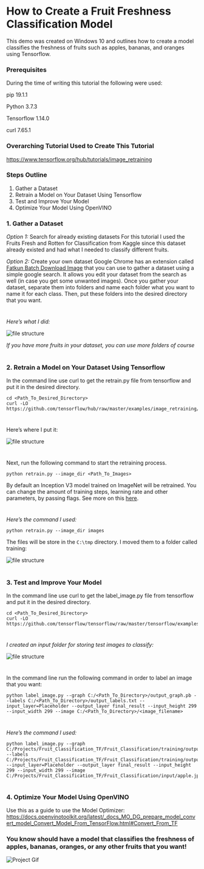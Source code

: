 # How to Create a Fruit Freshness Classification Model

This demo was created on Windows 10 and outlines how to create a model classifies the freshness of fruits such as apples, bananas, and oranges using Tensorflow.

### Prerequisites

During the time of writing this tutorial the following were used:

pip 19.1.1

Python 3.7.3

Tensorflow 1.14.0

curl 7.65.1


### Overarching Tutorial Used to Create This Tutorial

https://www.tensorflow.org/hub/tutorials/image_retraining

### Steps Outline
1.	Gather a Dataset
2.	Retrain a Model on Your Dataset Using Tensorflow
3.	Test and Improve Your Model
4.	Optimize Your Model Using OpenVINO

### 1. Gather a Dataset

*Option 1:* Search for already existing datasets
For this tutorial I used the Fruits Fresh and Rotten for Classification from Kaggle since this dataset already existed and had what I needed to classify different fruits.

*Option 2:* Create your own dataset
Google Chrome has an extension called [Fatkun Batch Download Image](https://chrome.google.com/webstore/detail/fatkun-batch-download-ima/nnjjahlikiabnchcpehcpkdeckfgnohf?hl=en) that you can use to gather a dataset using a simple google search. It allows you edit your dataset from the search as well (in case you get some unwanted images).
Once you gather your dataset, separate them into folders and name each folder what you want to name it for each class. Then, put these folders into the desired directory that you want. 

# 
*Here’s what I did:*

![file structure][image 1]
 
*If you have more fruits in your dataset, you can use more folders of course*
# 


### 2. Retrain a Model on Your Dataset Using Tensorflow

In the command line use curl to get the retrain.py file from tensorflow and put it in the desired directory.

```
cd <Path_To_Desired_Directory>
curl -LO https://github.com/tensorflow/hub/raw/master/examples/image_retraining/retrain.py
```

# 
Here’s where I put it:
 
![file structure][image 2]
# 

Next, run the following command to start the retraining process.
```
python retrain.py --image_dir <Path_To_Images>
```

By default an Inception V3 model trained on ImageNet will be retrained. You can change the amount of training steps, learning rate and other parameters, by passing flags. See more on this [here](https://www.tensorflow.org/hub/tutorials/image_retraining).

# 
*Here’s the command I used:*
```
python retrain.py --image_dir images
```

The files will be store in the ```C:\tmp``` directory. I moved them to a folder called training:

![file structure][image 3]
# 
 
### 3. Test and Improve Your Model

In the command line use curl to get the label_image.py file from tensorflow and put it in the desired directory.
```
cd <Path_To_Desired_Directory>
curl -LO https://github.com/tensorflow/tensorflow/raw/master/tensorflow/examples/label_image/label_image.py
```

# 
*I created an input folder for storing test images to classify:*

![file structure][image 4]
# 
 
In the command line run the following command in order to label an image that you want:

```
python label_image.py --graph C:/<Path_To_Directory>/output_graph.pb --labels C:/<Path_To_Directory>/output_labels.txt --input_layer=Placeholder --output_layer final_result --input_height 299 --input_width 299 --image C:/<Path_To_Directory>/<image_filename>
```

# 
*Here’s the command I used:*
```
python label_image.py --graph C:/Projects/Fruit_Classification_TF/Fruit_Classification/training/output_graph.pb --labels C:/Projects/Fruit_Classification_TF/Fruit_Classification/training/output_labels.txt --input_layer=Placeholder --output_layer final_result --input_height 299 --input_width 299 --image C:/Projects/Fruit_Classification_TF/Fruit_Classification/input/apple.jpg
```
# 

### 4. Optimize Your Model Using OpenVINO
Use this as a guide to use the Model Optimizer:
https://docs.openvinotoolkit.org/latest/_docs_MO_DG_prepare_model_convert_model_Convert_Model_From_TensorFlow.html#Convert_From_TF


### You know should have a model that classifies the freshness of apples, bananas, oranges, or any other fruits that you want!

![Project Gif][image 5]

[image 1]: README_Pictures/1.png
[image 2]: README_Pictures/2.png
[image 3]: README_Pictures/3.png
[image 4]: README_Pictures/4.png
[image 5]: README_Pictures/project_finished.gif



